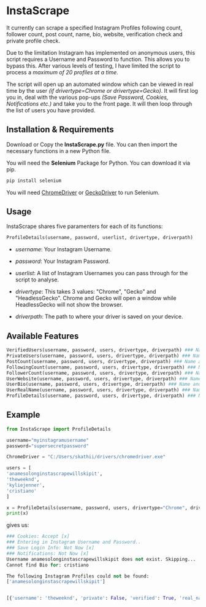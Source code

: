 # InstaScrape
It currently can scrape a specified Instagram Profiles following count, follower count, post count, name, bio, website, verification check and private profile check.

Due to the limitation Instagram has implemented on anonymous users, this script requires a Username and Password to function. This allows you to bypass this. After various levels of testing, I have limited the script to process a *maximum of 20 profiles at a time*.

The script will open up an automated window which can be viewed in real time by the user *(if drivertype=Chrome or drivertype=Gecko)*. It will first log you in, deal with the various pop-ups *(Save Password, Cookies, Notifications etc.)* and take you to the front page. It will then loop through the list of users you have provided.







## Installation & Requirements
Download or Copy the **InstaScrape.py** file. You can then import the necessary functions in a new Python file.

You will need the **Selenium** Package for Python. You can download it via pip.
```bash
pip install selenium
```
You will need [ChromeDriver](https://chromedriver.chromium.org/) or [GeckoDriver](https://github.com/mozilla/geckodriver/releases) to run Selenium.

## Usage
InstaScrape shares five paramenters for each of its functions:

```python
ProfileDetails(username, password, userlist, drivertype, driverpath)
```


* *username*: Your Instagram Username.

* *password*: Your Instagram Password.

* *userlist*: A list of Instagram Usernames you can pass through for the script to analyse.

* *drivertype*: This takes 3 values: "Chrome", "Gecko" and "HeadlessGecko". Chrome and Gecko will open a window while HeadlessGecko will not show the browser.

* *driverpath*: The path to where your driver is saved on your device.

## Available Features
```python
VerifiedUsers(username, password, users, drivertype, driverpath) ### Name and Verified Value (True/False) 
PrivateUsers(username, password, users, drivertype, driverpath) ### Name and Private Value (True/False) 
PostCount(username, password, users, drivertype, driverpath) ### Name and Post Count Value (int)
FollowingCount(username, password, users, drivertype, driverpath) ### Name and Following Count (int)
FollowerCount(username, password, users, drivertype, driverpath) ### Name and Follower Count (int)
UserWebsite(username, password, users, drivertype, driverpath) ### Name and Website Value (str)
UserBio(username, password, users, drivertype, driverpath) ### Name and User Bio Value (str)
UserRealName(username, password, users, drivertype, driverpath) ### Name and User Real Name (str)
ProfileDetails(username, password, users, drivertype, driverpath) ### Name and all values above
```


## Example

```python
from InstaScrape import ProfileDetails

username="myinstagramusername"
password="supersecretpassword"

ChromeDriver = "C:/Users/skathii/drivers/chromedriver.exe"

users = [
'anamesolonginstascrapewillskipit',
'theweeknd',
'kyliejenner',
'cristiano'
]

x = ProfileDetails(username, password, users, drivertype="Chrome", driverpath="ChromeDriver")
print(x)

```

gives us:

```python
### Cookies: Accept [x]
### Entering in Instagram Username and Password..
### Save Login Info: Not Now [x]
### Notifications: Not Now [x]
Username anamesolonginstascrapewillskipit does not exist. Skipping...
Cannot find Bio for: cristiano

The following Instagram Profiles could not be found:
['anamesolonginstascrapewillskipit']


[{'username': 'theweeknd', 'private': False, 'verified': True, 'real_name': 'The Weeknd', 'website': 'youtu.be/XXYlFuWEuKI', 'bio': 'save your tears', 'post_count': 270, 'followers': 28264399, 'following': 4}, {'username': 'kyliejenner', 'private': False, 'verified': True, 'real_name': 'Kylie \U0001f90d', 'website': 'kyliecosmetics.com', 'bio': '@kyliecosmetics @kylieskin', 'post_count': 6623, 'followers': 213156595, 'following': 47}, {'username': 'cristiano', 'private': False, 'verified': True, 'real_name': 'Cristiano Ronaldo', 'website': 'www.cristianoronaldo.com', 'bio': 'blank', 'post_count': 2998, 'followers': 258466764, 'following': 465}]

```

